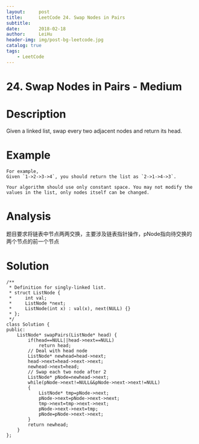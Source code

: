 ```yaml
---
layout:     post
title:      LeetCode 24. Swap Nodes in Pairs
subtitle:   
date:       2018-02-18
author:     LeiHu
header-img: img/post-bg-leetcode.jpg
catalog: true
tags:
    - LeetCode
---
```

# 24. Swap Nodes in Pairs - Medium

# Description
Given a linked list, swap every two adjacent nodes and return its head.

# Example
```
For example,
Given `1->2->3->4`, you should return the list as `2->1->4->3`.

Your algorithm should use only constant space. You may not modify the values in the list, only nodes itself can be changed.
```

# Analysis
题目要求将链表中节点两两交换，主要涉及链表指针操作，pNode指向待交换的两个节点的前一个节点

# Solution
```
/**
 * Definition for singly-linked list.
 * struct ListNode {
 *     int val;
 *     ListNode *next;
 *     ListNode(int x) : val(x), next(NULL) {}
 * };
 */
class Solution {
public:
    ListNode* swapPairs(ListNode* head) {
        if(head==NULL||head->next==NULL)
            return head;
        // Deal with head node
        ListNode* newhead=head->next;
        head->next=head->next->next;
        newhead->next=head;
        // Swap each two node after 2
        ListNode* pNode=newhead->next;
        while(pNode->next!=NULL&&pNode->next->next!=NULL)
        {
            ListNode* tmp=pNode->next;
            pNode->next=pNode->next->next;
            tmp->next=tmp->next->next;
            pNode->next->next=tmp;
            pNode=pNode->next->next;
        }
        return newhead;
    }
};
```
